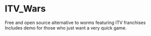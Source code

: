 ITV_Wars
========

Free and open source alternative to worms featuring ITV franchises
Includes demo for those who just want a very quick game.
